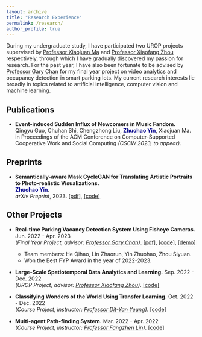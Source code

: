 ```yaml
---
layout: archive
title: "Research Experience"
permalink: /research/
author_profile: true
---
```


During my undergraduate study, I have participated two UROP projects supervised by [Professor Xiaojuan Ma](https://www.cse.ust.hk/~mxj/) and [Professor Xiaofang Zhou](https://sites.google.com/view/xiaofang-zhou) respectively, through which I have gradually discovered my passion for research. For the past year, I have also been fortunate to be advised by [Professor Gary Chan](https://www.cse.ust.hk/~gchan/) for my final year project on video analytics and occupancy detection in smart parking lots. My current research interests lie broadly in topics related to artificial intelligence, computer vision and machine learning.

## Publications

- **Event-induced Sudden Influx of Newcomers in Music Fandom.**\
Qingyu Guo, Chuhan Shi, Chengzhong Liu, <span style="color:darkblue">**Zhuohao Yin**</span>, Xiaojuan Ma.\
in Proceedings of the ACM Conference on Computer-Supported Cooperative Work and Social Computing *(CSCW 2023, to appear)*.

## Preprints

- **Semantically-aware Mask CycleGAN for Translating Artistic Portraits to Photo-realistic Visualizations.**\
<span style="color:darkblue">**Zhuohao Yin**</span>.\
*arXiv Preprint*, 2023. [[pdf]](https://arxiv.org/pdf/2306.06577.pdf), [[code]](https://github.com/Thomas-YIN/Semantically-aware-Mask-CycleGAN)

## Other Projects

- **Real-time Parking Vacancy Detection System Using Fisheye Cameras.**<br />Jun. 2022 - Apr. 2023\
*(Final Year Project, advisor: [Professor Gary Chan](https://www.cse.ust.hk/~gchan/))*. [[pdf]](http://thomas-yin.github.io/files/report.pdf), [[code]](https://github.com/lzr5198/carpark-vacancy-detection-system), [[demo]](https://www.youtube.com/watch?v=KC4RcZ52hQg)
    - Team members: He Qihao, Lin Zhaorun, Yin Zhuohao, Zhou Siyuan.
    - Won the Best FYP Award in the year of 2022-2023.

- **Large-Scale Spatiotemporal Data Analytics and Learning.**       Sep. 2022 - Dec. 2022\
*(UROP Project, advisor: [Professor Xiaofang Zhou](https://sites.google.com/view/xiaofang-zhou))*. [[code]](https://github.com/Thomas-YIN/Large-Scale-Spatiotemporal-Data-Analytics-and-Learning)
    
- **Classifying Wonders of the World Using Transfer Learning.**     Oct. 2022 - Dec. 2022\
*(Course Project, instructor: [Professor Dit-Yan Yeung](https://sites.google.com/view/dyyeung))*. [[code]](https://github.com/Thomas-YIN/Classifying-Wonders-of-the-World-Using-Transfer-Learning)

- **Multi-agent Path-finding System.**      Mar. 2022 - Apr. 2022\
*(Course Project, instructor: [Professor Fangzhen Lin](https://cse.hkust.edu.hk/~flin/))*. [[code]](https://github.com/Thomas-YIN/Multi-agent-Path-finding-System)
